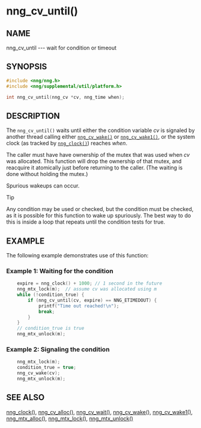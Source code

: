 # nng_cv_until()

## NAME

nng_cv_until --- wait for condition or timeout

## SYNOPSIS

```c
#include <nng/nng.h>
#include <nng/supplemental/util/platform.h>

int nng_cv_until(nng_cv *cv, nng_time when);
```

## DESCRIPTION

The `nng_cv_until()` waits until either the condition variable _cv_ is signaled
by another thread calling either
[`nng_cv_wake()`](nng_cv_wake.md) or
[`nng_cv_wake1()`](nng_cv_wake1.md), or the system clock (as tracked
by [`nng_clock()`](../util/nng_clock.md)) reaches _when_.

The caller must have have ownership of the mutex that was used when
_cv_ was allocated.
This function will drop the ownership of that mutex, and reacquire it
atomically just before returning to the caller.
(The waiting is done without holding the mutex.)

Spurious wakeups can occur.

> [!TIP]
> Any condition may be used or checked, but the condition must be
> checked, as it is possible for this function to wake up spuriously.
> The best way to do this is inside a loop that repeats until the condition
> tests for true.

## EXAMPLE

The following example demonstrates use of this function:

### Example 1: Waiting for the condition

```c
    expire = nng_clock() + 1000; // 1 second in the future
    nng_mtx_lock(m);  // assume cv was allocated using m
    while (!condition_true) {
        if (nng_cv_until(cv, expire) == NNG_ETIMEDOUT) {
            printf("Time out reached!\n");
            break;
        }
    }
    // condition_true is true
    nng_mtx_unlock(m);
```

### Example 2: Signaling the condition

```c
    nng_mtx_lock(m);
    condition_true = true;
    nng_cv_wake(cv);
    nng_mtx_unlock(m);
```

## SEE ALSO

[nng_clock()](../util/nng_clock.md),
[nng_cv_alloc()](nng_cv_alloc.md),
[nng_cv_wait()](nng_cv_wait.md),
[nng_cv_wake()](nng_cv_wake.md),
[nng_cv_wake1()](nng_cv_wake1.md),
[nng_mtx_alloc()](nng_mtx_alloc.md),
[nng_mtx_lock()](nng_mtx_lock.md),
[nng_mtx_unlock()](nng_mtx_unlock.md)

